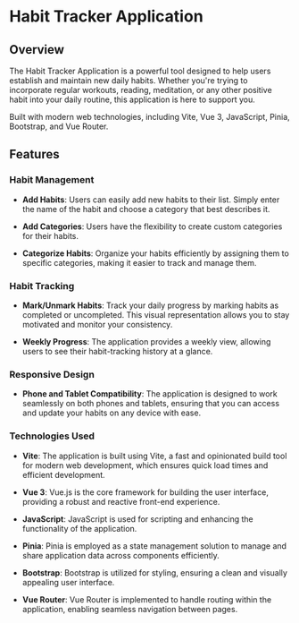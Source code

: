# Habit Tracker Application

## Overview

The Habit Tracker Application is a powerful tool designed to help users establish and maintain new daily habits. Whether you're trying to incorporate regular workouts, reading, meditation, or any other positive habit into your daily routine, this application is here to support you.

Built with modern web technologies, including Vite, Vue 3, JavaScript, Pinia, Bootstrap, and Vue Router.

## Features

### Habit Management

- **Add Habits**: Users can easily add new habits to their list. Simply enter the name of the habit and choose a category that best describes it.

- **Add Categories**: Users have the flexibility to create custom categories for their habits.

- **Categorize Habits**: Organize your habits efficiently by assigning them to specific categories, making it easier to track and manage them.

### Habit Tracking

- **Mark/Unmark Habits**: Track your daily progress by marking habits as completed or uncompleted. This visual representation allows you to stay motivated and monitor your consistency.

- **Weekly Progress**: The application provides a weekly view, allowing users to see their habit-tracking history at a glance.

### Responsive Design

- **Phone and Tablet Compatibility**: The application is designed to work seamlessly on both phones and tablets, ensuring that you can access and update your habits on any device with ease.

### Technologies Used

- **Vite**: The application is built using Vite, a fast and opinionated build tool for modern web development, which ensures quick load times and efficient development.

- **Vue 3**: Vue.js is the core framework for building the user interface, providing a robust and reactive front-end experience.

- **JavaScript**: JavaScript is used for scripting and enhancing the functionality of the application.

- **Pinia**: Pinia is employed as a state management solution to manage and share application data across components efficiently.

- **Bootstrap**: Bootstrap is utilized for styling, ensuring a clean and visually appealing user interface.

- **Vue Router**: Vue Router is implemented to handle routing within the application, enabling seamless navigation between pages.